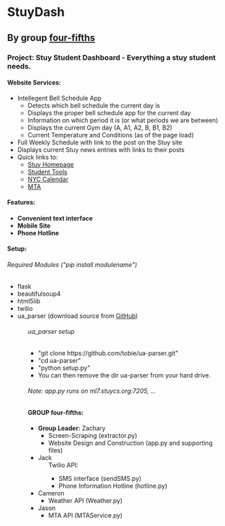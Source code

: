 <h1>StuyDash</h1>
<h2>By group <a href="#group-four-fifths">four-fifths</a></h2>

<h3>Project: Stuy Student Dashboard - Everything a stuy student needs.</h3>

<h4>Website Services:</h4>
<ul>
  <li>Intellegent Bell Schedule App
    <ul>
      <li>Detects which bell schedule the current day is</li>
      <li>Displays the proper bell schedule app for the current day</li>
      <li>Information on which period it is (or what periods we are between)</li>
      <li>Displays the current Gym day (A, A1, A2, B, B1, B2)</li>
      <li>Current Temperature and Conditions (as of the page load)</li>
    </ul>
  </li>
  <li>Full Weekly Schedule with link to the post on the Stuy site</li>
  <li>Displays current Stuy news entries with links to their posts</li>
  <li>Quick links to:
    <ul>
      <li><a href="http://stuy.enschool.org">Stuy Homepage</a></li>
      <li><a href="http://www.students-stuyhs.theschoolsystem.net/login.rb">Student Tools<a></li>
      <li><a href="http://schools.nyc.gov/Calendar/default.htm">NYC Calendar</a></li>
      <li><a href="http://www.mta.info">MTA</a></li>
    </ul>
  </li>
</ul>

<h4>Features:<h4>
<ul>
  <li>Convenient text interface</li>
  <li>Mobile Site</li>
  <li>Phone Hotline</li>
</ul>

<h4>Setup:</h4>

<h6>Required Modules ("pip install modulename")</h6>
<ul>
  <li>flask</li>
  <li>beautifulsoup4</li>
  <li>html5lib</li>
  <li>twilio</li>
  <li>ua_parser (download source from <a href="https://github.com/tobie/ua-parser">GitHub</a>)</li>
<ul>

<h6>ua_parser setup</h6>
<ul>
  <li>"git clone https://github.com/tobie/ua-parser.git"</li>
  <li>"cd ua-parser"</li>
  <li>"python setup.py"</li>
  <li>You can then remove the dir ua-parser from your hard drive.</li>
</ul>

<h6>Note: app.py runs on ml7.stuycs.org:7205, ...</h6>

<h4>GROUP four-fifths:</h4>

<ul>
  <li><strong>Group Leader:</strong> Zachary
    <ul>
      <li>Screen-Scraping (extractor.py)</li>
      <li>Website Design and Construction (app.py and supporting files)</li>
    </ul>
  </li>
  
  <li>Jack
    <ul>Twilio API:
      <ul>
        <li>SMS interface (sendSMS.py)</li>
        <li>Phone Information Hotline (hotline.py)</li>
      </ul>
    </ul>
  </li>
  
  <li>Cameron
    <ul>
      <li>Weather API (Weather.py)</li>
    </ul>
  </li>
  
  <li>Jason
    <ul>
      <li>MTA API (MTAService.py)</li>
    </ul>
  </li>
</ul>
